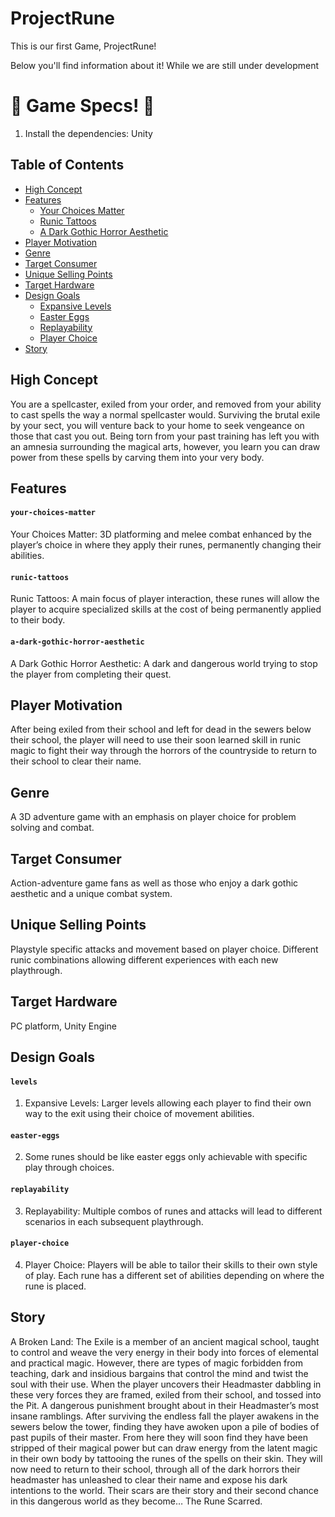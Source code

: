# ProjectRune

This is our first Game, ProjectRune!

Below you'll find information about it!
While we are still under development 

# 🔴 Game Specs! 🔴

1) Install the dependencies: Unity

## Table of Contents

* [High Concept](#high-concept)
* [Features](#features)
  * [Your Choices Matter](#your-choices-matter)
  * [Runic Tattoos](#runic-tattoos)
  * [A Dark Gothic Horror Aesthetic](#a-dark-gothic-horror-aesthetic)
* [Player Motivation](#player-motivation)
* [Genre](#genre)
* [Target Consumer](#target-consumer)
* [Unique Selling Points](#unique-selling-points)
* [Target Hardware](#target-hardware)
* [Design Goals](#design-goals)
    * [Expansive Levels](#levels)
    * [Easter Eggs](#easter-eggs)
    * [Replayability](#replayability)
    * [Player Choice](#player-choice)
* [Story](#Story)

## High Concept

You are a spellcaster, exiled from your order, and removed from your ability to cast spells the way a normal spellcaster would. Surviving the brutal exile by your sect, you will venture back to your home to seek vengeance on those that cast you out. Being torn from your past training has left you with an amnesia surrounding the magical arts, however,  you learn you can draw power from these spells by carving them into your very body.

## Features

#### `your-choices-matter`
Your Choices Matter: 3D platforming and melee combat enhanced by the player’s choice in where they apply their runes, permanently changing their abilities.

#### `runic-tattoos`
Runic Tattoos: A main focus of player interaction, these runes will allow the player to acquire specialized skills at the cost of being permanently applied to their body.

#### `a-dark-gothic-horror-aesthetic`
A Dark Gothic Horror Aesthetic: A dark and dangerous world trying to stop the player from completing their quest.

## Player Motivation

After being exiled from their school and left for dead in the sewers below their school, the player will need to use their soon learned skill in runic magic to fight their way through the horrors of the countryside to return to their school to clear their name.

## Genre

A 3D adventure game with an emphasis on player choice for problem solving and combat.

## Target Consumer

Action-adventure game fans as well as those who enjoy a dark gothic aesthetic and a unique combat system.

## Unique Selling Points

Playstyle specific attacks and movement based on player choice.
Different runic combinations allowing different experiences with each new playthrough.


## Target Hardware

PC platform, Unity Engine

## Design Goals

#### `levels`
1. Expansive Levels: Larger levels allowing each player to find their own way to the exit using their choice of movement abilities.
#### `easter-eggs`
2. Some runes should be like easter eggs only achievable with specific play through choices.
#### `replayability`
3. Replayability: Multiple combos of runes and attacks will lead to different scenarios in each subsequent playthrough.
#### `player-choice`
4. Player Choice: Players will be able to tailor their skills to their own style of play. Each rune has a different set of abilities depending on where the rune is placed.

## Story

A Broken Land: The Exile is a member of an ancient magical school, taught to control and weave the very energy in their body into forces of elemental and practical magic. However, there are types of magic forbidden from teaching, dark and insidious bargains that control the mind and twist the soul with their use. When the player uncovers their Headmaster dabbling in these very forces they are framed, exiled from their school, and tossed into the Pit. A dangerous punishment brought about in their Headmaster’s most insane ramblings. After surviving the endless fall the player awakens in the sewers below the tower, finding they have awoken upon a pile of bodies of past pupils of their master. From here they will soon find they have been stripped of their magical power but can draw energy from the latent magic in their own body by tattooing the runes of the spells on their skin. They will now need to return to their school, through all of the dark horrors their headmaster has unleashed to clear their name and expose his dark intentions to the world. Their scars are their story and their second chance in this dangerous world as they become… The Rune Scarred.
